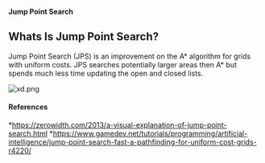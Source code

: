 **Jump Point Search**
## Whats Is Jump Point Search?
Jump Point Search (JPS) is an improvement on the A* algorithm for grids with uniform costs.
JPS searches potentially larger areas then A* but spends much less time updating the open and closed lists.

![xd.png](https://user-images.githubusercontent.com/36840551/104440916-402a4e80-5593-11eb-8593-2a7bf8fd80c6.png)
#### References
*https://zerowidth.com/2013/a-visual-explanation-of-jump-point-search.html
*https://www.gamedev.net/tutorials/programming/artificial-intelligence/jump-point-search-fast-a-pathfinding-for-uniform-cost-grids-r4220/
